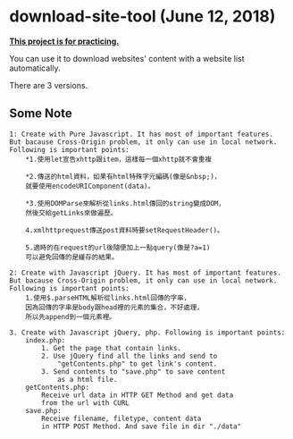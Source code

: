 # download-site-tool (June 12, 2018)
**<u>This project is for practicing.</u>**

You can use it to download websites' content with a website list automatically. 

There are 3 versions.

## Some Note

    1: Create with Pure Javascript. It has most of important features. 
    But bacause Cross-Origin problem, it only can use in local network.
    Following is important points:
        *1.使用let宣告xhttp跟item，這樣每一個xhttp就不會重複
        
        *2.傳送的html資料，如果有html特殊字元編碼(像是&nbsp;)，
        就要使用encodeURIComponent(data)。
    
        *3.使用DOMParse來解析從links.html傳回的string變成DOM，
        然後交給getLinks來做遍歷。
    
        4.xmlhttprequest傳送post資料時要setRequestHeader()。
    
        5.適時的在request的url後隨便加上一點query(像是?a=1)
        可以避免回傳的是緩存的結果。
    
    2: Create with Javascript jQuery. It has most of important features. 
    But bacause Cross-Origin problem, it only can use in local network.
    Following is important points:
        1.使用$.parseHTML解析從links.html回傳的字串，
        因為回傳的字串是body跟head裡的元素的集合，不好處理，
        所以先append到一個元素裡。
    
    3. Create with Javascript jQuery, php. Following is important points:  
        index.php:
            1. Get the page that contain links.
            2. Use jQuery find all the links and send to
                "getContents.php" to get link's content.
            3. Send contents to "save.php" to save content 
                as a html file.
        getContents.php:
            Receive url data in HTTP GET Method and get data
            from the url with CURL
        save.php:
            Receive filename, filetype, content data 
            in HTTP POST Method. And save file in dir "./data" 


​        

​    

​    

